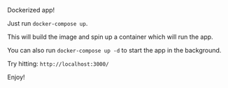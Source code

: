 Dockerized app!  
  
Just run `docker-compose up`.  
  
This will build the image and spin up a container which will run the app.  
  
You can also run `docker-compose up -d` to start the app in the background.  
  
Try hitting: `http://localhost:3000/`  
  
Enjoy!  
  